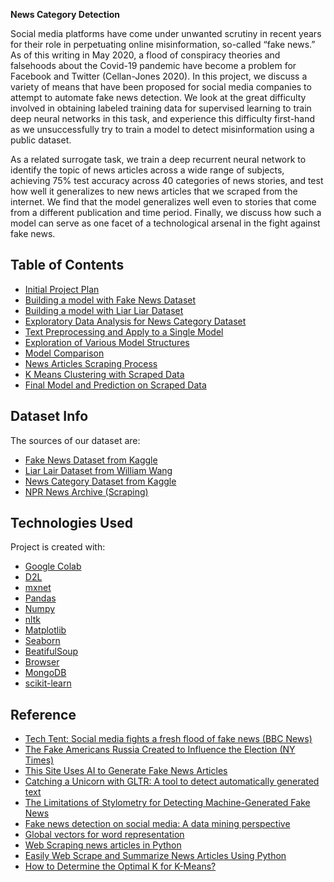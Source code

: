 **News Category Detection**

Social media platforms have come under unwanted scrutiny in recent years for their role in perpetuating online misinformation, so-called “fake news.” As of this writing in May 2020, a flood of conspiracy theories and falsehoods about the Covid-19 pandemic have become a problem for Facebook and Twitter (Cellan-Jones 2020). In this project, we discuss a variety of means that have been proposed for social media companies to attempt to automate fake news detection. We look at the great difficulty involved in obtaining labeled training data for supervised learning to train deep neural networks in this task, and experience this difficulty first-hand as we unsuccessfully try to train a model to detect misinformation using a public dataset. 

As a related surrogate task, we train a deep recurrent neural network to identify the topic of news articles across a wide range of subjects, achieving 75% test accuracy across 40 categories of news stories, and test how well it generalizes to new news articles that we scraped from the internet. We find that the model generalizes well even to stories that come from a different publication and time period. Finally, we discuss how such a model can serve as one facet of a technological arsenal in the fight against fake news.


## Table of Contents
* [Initial Project Plan](https://github.com/jwoh1323/News-Category-Detection-Project/blob/cb3c17d004c19a0d1ac17f172a4525200754fd6b/Final-Project-Plan.ipynb)
* [Building a model with Fake News Dataset](https://github.com/jwoh1323/News-Category-Detection-Project/blob/cb3c17d004c19a0d1ac17f172a4525200754fd6b/load-liar-data.ipynb)
* [Building a model with Liar Liar Dataset](https://github.com/jwoh1323/News-Category-Detection-Project/blob/cb3c17d004c19a0d1ac17f172a4525200754fd6b/load-liar-data.ipynb)
* [Exploratory Data Analysis for News Category Dataset](https://github.com/jwoh1323/News-Category-Detection-Project/blob/cb3c17d004c19a0d1ac17f172a4525200754fd6b/For_ML_Project_news_exploratory_analysis.ipynb)
* [Text Preprocessing and Apply to a Single Model](https://github.com/jwoh1323/News-Category-Detection-Project/blob/cb3c17d004c19a0d1ac17f172a4525200754fd6b/news-cat-data-lstm-multi.ipynb)
* [Exploration of Various Model Structures](https://github.com/jwoh1323/News-Category-Detection-Project/blob/cb3c17d004c19a0d1ac17f172a4525200754fd6b/news-cat-data-lstm-multi.ipynb)
* [Model Comparison](https://github.com/jwoh1323/News-Category-Detection-Project/blob/cb3c17d004c19a0d1ac17f172a4525200754fd6b/news-cat-data-alt-models.ipynb)
* [News Articles Scraping Process](https://github.com/jwoh1323/News-Category-Detection-Project/blob/cb3c17d004c19a0d1ac17f172a4525200754fd6b/Scraping.ipynb)
* [K Means Clustering with Scraped Data](https://github.com/jwoh1323/News-Category-Detection-Project/blob/cb3c17d004c19a0d1ac17f172a4525200754fd6b/K-means.ipynb)
* [Final Model and Prediction on Scraped Data](https://github.com/jwoh1323/News-Category-Detection-Project/blob/cb3c17d004c19a0d1ac17f172a4525200754fd6b/news-cat-final-model.ipynb)


## Dataset Info
The sources of our dataset are:

* [Fake News Dataset from Kaggle](https://www.kaggle.com/mrisdal/fake-news)
* [Liar Lair Dataset from William Wang](https://sites.cs.ucsb.edu/~william/software.html)
* [News Category Dataset from Kaggle](https://www.kaggle.com/rmisra/news-category-dataset)
* [NPR News Archive (Scraping)](https://www.npr.org/sections/news/archive)
	
## Technologies Used
Project is created with:

* [Google Colab](https://colab.research.google.com/notebooks/)
* [D2L](http://d2l.ai/index.html)
* [mxnet](https://mxnet.apache.org/)
* [Pandas](https://pandas.pydata.org/docs/index.html)
* [Numpy](https://numpy.org/)
* [nltk](https://www.nltk.org/)
* [Matplotlib](https://matplotlib.org/)
* [Seaborn](https://seaborn.pydata.org/)
* [BeatifulSoup](https://www.crummy.com/software/BeautifulSoup/bs4/doc/)
* [Browser](https://docs.python.org/3/library/webbrowser.html)
* [MongoDB](https://www.mongodb.com/)
* [scikit-learn](https://scikit-learn.org/stable/)

	
## Reference

* [Tech Tent: Social media fights a fresh flood of fake news (BBC News)](https://www.bbc.com/news/technology-52245992)
* [The Fake Americans Russia Created to Influence the Election (NY Times)](https://www.nytimes.com/2017/09/07/us/politics/russia-facebook-twitter-election.html)
* [This Site Uses AI to Generate Fake News Articles](https://futurism.com/site-ai-generate-fake-news-articles)
* [Catching a Unicorn with GLTR: A tool to detect automatically generated text](http://glhttp://gltr.io/tr.io)
* [The Limitations of Stylometry for Detecting Machine-Generated Fake News](https://arxiv.org/abs/1908.09805)
* [Fake news detection on social media: A data mining perspective](https://dl.acm.org/doi/abs/10.1145/3137597.3137600)
* [Global vectors for word representation](https://nlp.stanford.edu/projects/glove/)
* [Web Scraping news articles in Python](https://towardsdatascience.com/web-scraping-news-articles-in-python-9dd605799558)
* [Easily Web Scrape and Summarize News Articles Using Python](https://towardsdatascience.com/easily-scrape-and-summarize-news-articles-using-python-dfc7667d9e74)
* [How to Determine the Optimal K for K-Means?](https://medium.com/analytics-vidhya/how-to-determine-the-optimal-k-for-k-means-708505d204eb)
